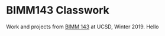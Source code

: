 # BIMM143 Classwork
Work and projects from [BIMM 143](https://bioboot.github.io/bimm143_W19/) at UCSD, Winter 2019. 
Hello